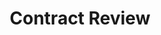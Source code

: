 ---
title: "Contract Review"
description: "Comprehensive contract drafting and review for mutual aid agreements and procurement."
icon: "ClipboardCheck"
order: 6
content: |
  More often than not, legal issues are resolved by recognizing the needs of those who have contrary interests to a client. Mr. Quinn has crafted and reviewed various mutual aid agreements and fire protection contracts, which were favorable to all parties involved, but most importantly, to his clients and the public they serve.

  Our contract review services include apparatus purchase agreements, construction contracts, professional services agreements, interlocal agreements, and mutual aid compacts. We ensure all contracts protect your interests while maintaining positive relationships with other agencies and vendors.

  Whether you're entering into a new agreement or reviewing existing contracts for compliance issues, we provide thorough analysis and practical recommendations to minimize risk and maximize your agency's legal protection.
---